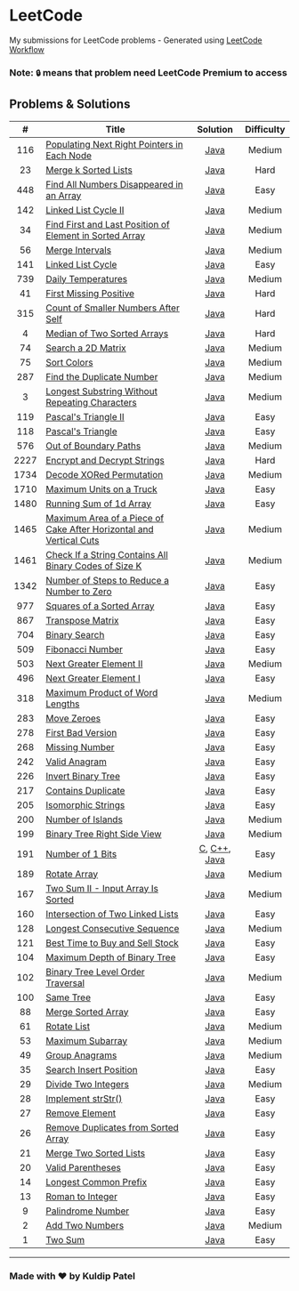 # LeetCode
My submissions for LeetCode problems - Generated using [LeetCode Workflow](./scripts)

### Note: `🔒` means that problem need LeetCode Premium to access

## Problems & Solutions
|  #  | Title | Solution | Difficulty |
|:---:|-----|:--------:|:----------:|
|116|[Populating Next Right Pointers in Each Node](./problems/116-populating-next-right-pointers-in-each-node/)|[Java](./problems/116-populating-next-right-pointers-in-each-node/solution.java)|Medium|
|23|[Merge k Sorted Lists](./problems/23-merge-k-sorted-lists/)|[Java](./problems/23-merge-k-sorted-lists/solution.java)|Hard|
|448|[Find All Numbers Disappeared in an Array](./problems/448-find-all-numbers-disappeared-in-an-array/)|[Java](./problems/448-find-all-numbers-disappeared-in-an-array/solution.java)|Easy|
|142|[Linked List Cycle II](./problems/142-linked-list-cycle-ii/)|[Java](./problems/142-linked-list-cycle-ii/solution.java)|Medium|
|34|[Find First and Last Position of Element in Sorted Array](./problems/34-find-first-and-last-position-of-element-in-sorted-array/)|[Java](./problems/34-find-first-and-last-position-of-element-in-sorted-array/solution.java)|Medium|
|56|[Merge Intervals](./problems/56-merge-intervals/)|[Java](./problems/56-merge-intervals/solution.java)|Medium|
|141|[Linked List Cycle](./problems/141-linked-list-cycle/)|[Java](./problems/141-linked-list-cycle/solution.java)|Easy|
|739|[Daily Temperatures](./problems/739-daily-temperatures/)|[Java](./problems/739-daily-temperatures/solution.java)|Medium|
|41|[First Missing Positive](./problems/41-first-missing-positive/)|[Java](./problems/41-first-missing-positive/solution.java)|Hard|
|315|[Count of Smaller Numbers After Self](./problems/315-count-of-smaller-numbers-after-self/)|[Java](./problems/315-count-of-smaller-numbers-after-self/solution.java)|Hard|
|4|[Median of Two Sorted Arrays](./problems/4-median-of-two-sorted-arrays/)|[Java](./problems/4-median-of-two-sorted-arrays/solution.java)|Hard|
|74|[Search a 2D Matrix](./problems/74-search-a-2d-matrix/)|[Java](./problems/74-search-a-2d-matrix/solution.java)|Medium|
|75|[Sort Colors](./problems/75-sort-colors/)|[Java](./problems/75-sort-colors/solution.java)|Medium|
|287|[Find the Duplicate Number](./problems/287-find-the-duplicate-number/)|[Java](./problems/287-find-the-duplicate-number/solution.java)|Medium|
|3|[Longest Substring Without Repeating Characters](./problems/3-longest-substring-without-repeating-characters/)|[Java](./problems/3-longest-substring-without-repeating-characters/solution.java)|Medium|
|119|[Pascal's Triangle II](./problems/119-pascals-triangle-ii/)|[Java](./problems/119-pascals-triangle-ii/solution.java)|Easy|
|118|[Pascal's Triangle](./problems/118-pascals-triangle/)|[Java](./problems/118-pascals-triangle/solution.java)|Easy|
|576|[Out of Boundary Paths](./problems/576-out-of-boundary-paths/)|[Java](./problems/576-out-of-boundary-paths/solution.java)|Medium|
|2227|[Encrypt and Decrypt Strings](./problems/2227-encrypt-and-decrypt-strings/)|[Java](./problems/2227-encrypt-and-decrypt-strings/solution.java)|Hard|
|1734|[Decode XORed Permutation](/problems/1734-decode-xored-permutation/)|[Java](./problems/1734-decode-xored-permutation/solution.java)|Medium|
|1710|[Maximum Units on a Truck](./problems/1710-maximum-units-on-a-truck/)|[Java](./problems/1710-maximum-units-on-a-truck/solution.java)|Easy|
|1480|[Running Sum of 1d Array](./problems/1480-running-sum-of-1d-array/)|[Java](./problems/1480-running-sum-of-1d-array/solution.java)|Easy|
|1465|[Maximum Area of a Piece of Cake After Horizontal and Vertical Cuts](./problems/1465-maximum-area-of-a-piece-of-cake-after-horizontal-and-vertical-cuts/)|[Java](./problems/1465-maximum-area-of-a-piece-of-cake-after-horizontal-and-vertical-cuts/solution.java)|Medium|
|1461|[Check If a String Contains All Binary Codes of Size K](./problems/1461-check-if-a-string-contains-all-binary-codes-of-size-k/)|[Java](./problems/1461-check-if-a-string-contains-all-binary-codes-of-size-k/solution.java)|Medium|
|1342|[Number of Steps to Reduce a Number to Zero](./problems/1342-number-of-steps-to-reduce-a-number-to-zero/)|[Java](./problems/1342-number-of-steps-to-reduce-a-number-to-zero/solution.java)|Easy|
|977|[Squares of a Sorted Array](./problems/977-squares-of-a-sorted-array/)|[Java](./problems/977-squares-of-a-sorted-array/solution.java)|Easy|
|867|[Transpose Matrix](./problems/867-transpose-matrix/)|[Java](./problems/867-transpose-matrix/solution.java)|Easy|
|704|[Binary Search](./problems/704-binary-search/)|[Java](./problems/704-binary-search/solution.java)|Easy|
|509|[Fibonacci Number](./problems/509-fibonacci-number/)|[Java](./problems/509-fibonacci-number/solution.java)|Easy|
|503|[Next Greater Element II](./problems/503-next-greater-element-ii/)|[Java](./problems/503-next-greater-element-ii/solution.java)|Medium|
|496|[Next Greater Element I](./problems/496-next-greater-element-i/)|[Java](./problems/496-next-greater-element-i/solution.java)|Easy|
|318|[Maximum Product of Word Lengths](./problems/318-maximum-product-of-word-lengths/)|[Java](./problems/318-maximum-product-of-word-lengths/solution.java)|Medium|
|283|[Move Zeroes](./problems/283-move-zeroes/)|[Java](./problems/283-move-zeroes/solution.java)|Easy|
|278|[First Bad Version](./problems/278-first-bad-version/)|[Java](./problems/278-first-bad-version/solution.java)|Easy|
|268|[Missing Number](./problems/268-missing-number/)|[Java](./problems/268-missing-number/solution.java)|Easy|
|242|[Valid Anagram](./problems/242-valid-anagram/)|[Java](./problems/242-valid-anagram/solution.java)|Easy|
|226|[Invert Binary Tree](./problems/226-invert-binary-tree/)|[Java](./problems/226-invert-binary-tree/solution.java)|Easy|
|217|[Contains Duplicate](./problems/217-contains-duplicate/)|[Java](./problems/217-contains-duplicate/solution.java)|Easy|
|205|[Isomorphic Strings](./problems/205-isomorphic-strings/)|[Java](./problems/205-isomorphic-strings/solution.java)|Easy|
|200|[Number of Islands](./problems/200-number-of-islands/)|[Java](./problems/200-number-of-islands/solution.java)|Medium|
|199|[Binary Tree Right Side View](./problems/199-binary-tree-right-side-view/)|[Java](./problems/199-binary-tree-right-side-view/solution.java)|Medium|
|191|[Number of 1 Bits](./problems/191-number-of-1-bits/)|[C](./problems/191-number-of-1-bits/solution.c), [C++](./problems/191-number-of-1-bits/solution.cpp), [Java](./problems/191-number-of-1-bits/solution.java)|Easy|
|189|[Rotate Array](./problems/189-rotate-array/)|[Java](./problems/189-rotate-array/solution.java)|Medium|
|167|[Two Sum II - Input Array Is Sorted](./problems/167-two-sum-ii-input-array-is-sorted/)|[Java](./problems/167-two-sum-ii-input-array-is-sorted/solution.java)|Medium|
|160|[Intersection of Two Linked Lists](./problems/160-intersection-of-two-linked-lists/)|[Java](./problems/160-intersection-of-two-linked-lists/solution.java)|Easy|
|128|[Longest Consecutive Sequence](./problems/128-longest-consecutive-sequence/)|[Java](./problems/128-longest-consecutive-sequence/solution.java)|Medium|
|121|[Best Time to Buy and Sell Stock](./problems/121-best-time-to-buy-and-sell-stock/)|[Java](./problems/121-best-time-to-buy-and-sell-stock/solution.java)|Easy|
|104|[Maximum Depth of Binary Tree](./problems/104-maximum-depth-of-binary-tree/)|[Java](./problems/104-maximum-depth-of-binary-tree/solution.java)|Easy|
|102|[Binary Tree Level Order Traversal](./problems/102-binary-tree-level-order-traversal/)|[Java](./problems/102-binary-tree-level-order-traversal/solution.java)|Medium|
|100|[Same Tree](./problems/100-same-tree/)|[Java](./problems/100-same-tree/solution.java)|Easy|
|88|[Merge Sorted Array](./problems/88-merge-sorted-array/)|[Java](./problems/88-merge-sorted-array/solution.java)|Easy|
|61|[Rotate List](./problems/61-rotate-list/)|[Java](./problems/61-rotate-list/solution.java)|Medium|
|53|[Maximum Subarray](./problems/53-maximum-subarray/)|[Java](./problems/53-maximum-subarray/solution.java)|Medium|
|49|[Group Anagrams](./problems/49-group-anagrams/)|[Java](./problems/49-group-anagrams/solution.java)|Medium|
|35|[Search Insert Position](./problems/35-search-insert-position/)|[Java](./problems/35-search-insert-position/solution.java)|Easy|
|29|[Divide Two Integers](./problems/29-divide-two-integers/)|[Java](./problems/29-divide-two-integers/solution.java)|Medium|
|28|[Implement strStr()](./problems/28-implement-strstr/)|[Java](./problems/28-implement-strstr/solution.java)|Easy|
|27|[Remove Element](./problems/27-remove-element/)|[Java](./problems/27-remove-element/solution.java)|Easy|
|26|[Remove Duplicates from Sorted Array](./problems/26-remove-duplicates-from-sorted-array/)|[Java](./problems/26-remove-duplicates-from-sorted-array/solution.java)|Easy|
|21|[Merge Two Sorted Lists](./problems/21-merge-two-sorted-lists/)|[Java](./problems/21-merge-two-sorted-lists/solution.java)|Easy|
|20|[Valid Parentheses](./problems/20-valid-parentheses/)|[Java](./problems/20-valid-parentheses/solution.java)|Easy|
|14|[Longest Common Prefix](./problems/14-longest-common-prefix/)|[Java](./problems/14-longest-common-prefix/solution.java)|Easy|
|13|[Roman to Integer](./problems/13-roman-to-integer/)|[Java](./problems/13-roman-to-integer/solution.java)|Easy|
|9|[Palindrome Number](./problems/9-palindrome-number/)|[Java](./problems/9-palindrome-number/solution.java)|Easy|
|2|[Add Two Numbers](./problems/2-add-two-numbers/)|[Java](./problems/2-add-two-numbers/solution.java)|Medium|
|1|[Two Sum](./problems/1-two-sum/)|[Java](./problems/1-two-sum/solution.java)|Easy|
-----

### Made with ❤️ by Kuldip Patel